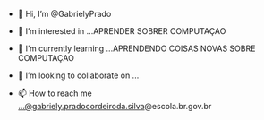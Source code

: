 - 👋 Hi, I’m @GabrielyPrado

- 👀 I’m interested in ...APRENDER SOBRER COMPUTAÇAO
- 🌱 I’m currently learning ...APRENDENDO COISAS NOVAS SOBRE COMPUTAÇAO
- 💞️ I’m looking to collaborate on ...
- 📫 How to reach me ...@gabriely.pradocordeiroda.silva@escola.br.gov.br
<!---
GabrielyPrado/GabrielyPrado is a ✨ special ✨ repository because its `README.md` (this file) appears on your GitHub profile.
You can click the Preview link to take a look at your changes.
--->
